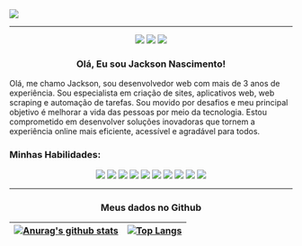 <span align="center"> 
   <img src="https://user-images.githubusercontent.com/23295033/148965997-6c2e2ec9-f56f-46bd-9c20-c5f00137085b.gif">
</span>
<hr> 
<div align="center"> 
  <a href="https://www.instagram.com/jsn.developer/" target="_blank"><img src="https://img.shields.io/badge/-Instagram-%23E4405F?style=for-the-badge&logo=instagram&logoColor=white" target="_blank"></a>
  <a href = "mailto:jacksonnascimento1@gmail.com"><img src="https://img.shields.io/badge/-Gmail-%23333?style=for-the-badge&logo=gmail&logoColor=white" target="_blank"></a>
  <a href="https://www.linkedin.com/in/jackson-nascimento-8bb79b88" target="_blank"><img src="https://img.shields.io/badge/-LinkedIn-%230077B5?style=for-the-badge&logo=linkedin&logoColor=white" target="_blank"></a>  
 </div>

<h3 align="center"> Olá, Eu sou Jackson Nascimento! </h3>

<p>Olá, me chamo Jackson, sou desenvolvedor web com mais de 3 anos de experiência. Sou especialista em criação de sites, aplicativos web, web scraping e 
   automação de tarefas. Sou movido por desafios e meu principal objetivo é melhorar a vida das pessoas por meio da tecnologia. Estou comprometido em desenvolver soluções 
   inovadoras que tornem a experiência online mais eficiente, acessível e agradável para todos.
</p>

<h3>Minhas Habilidades:</h3>
<div align="center"> 
 <img src="https://img.shields.io/badge/PHP-777BB4?style=for-the-badge&logo=php&logoColor=white" target="_blank">
 <img src="https://img.shields.io/badge/Laravel-FF2D20?style=for-the-badge&logo=laravel&logoColor=white" target="_blank">
 <img src="https://img.shields.io/badge/MySQL-00000F?style=for-the-badge&logo=mysql&logoColor=white" target="_blank">
 <img src="https://img.shields.io/badge/PostgreSQL-316192?style=for-the-badge&logo=postgresql&logoColor=white" target="_blank">
 <img src="https://img.shields.io/badge/JavaScript-F7DF1E?style=for-the-badge&logo=javascript&logoColor=black" target="_blank">
 <img src="https://img.shields.io/badge/Vue.js-35495E?style=for-the-badge&logo=vue.js&logoColor=4FC08D" target="_blank">
 <img src="https://img.shields.io/badge/HTML-239120?style=for-the-badge&logo=html5&logoColor=white" target="_blank">
 <img src="https://img.shields.io/badge/CSS-239120?&style=for-the-badge&logo=css3&logoColor=white" target="_blank">
 <img src="https://img.shields.io/badge/Bootstrap-563D7C?style=for-the-badge&logo=bootstrap&logoColor=white" target="_blank">
 <img src="https://img.shields.io/badge/Python-316192?style=for-the-badge&logo=python&logoColor=white" target="_blank">

<hr>
   <h3>Meus dados no Github</h3>
   

| <a href="https://github.com/jacksonsns/github-readme-stats"><img align="center" src="https://github-readme-stats.vercel.app/api?username=jacksonsns&show_icons=true&include_all_commits=true&theme=algolia&hide_border=true" alt="Anurag's github stats" /></a> | [![Top Langs](https://github-readme-stats.vercel.app/api/top-langs/?username=jacksonsns&layout=compact&theme=algolia&hide_border=true)](https://github.com/jacksonsns/github-readme-stats) |
| ------------- | ------------- 
